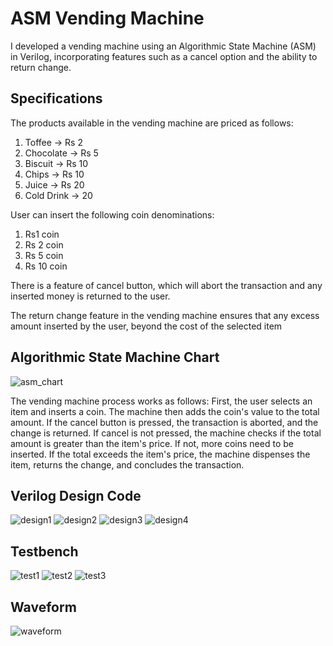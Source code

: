 # ASM Vending Machine
I developed a vending machine using an Algorithmic State Machine (ASM) in Verilog, incorporating features such as a cancel option and the ability to return change.

## Specifications

The products available in the vending machine are priced as follows:
1. Toffee -> Rs 2
2. Chocolate -> Rs 5
3. Biscuit -> Rs 10
4. Chips -> Rs 10
5. Juice -> Rs 20
6. Cold Drink -> 20

User can insert the following coin denominations:
1. Rs1 coin
2. Rs 2 coin
3. Rs 5 coin
4. Rs 10 coin

There is a feature of cancel button, which will abort the transaction and any inserted money is returned to the user.

The return change feature in the vending machine ensures that any excess amount inserted by the user, beyond the cost of the selected item

## Algorithmic State Machine Chart

![asm_chart](images/asm_chart.jpeg)

The vending machine process works as follows: 
First, the user selects an item and inserts a coin. 
The machine then adds the coin's value to the total amount. 
If the cancel button is pressed, the transaction is aborted, and the change is returned. 
If cancel is not pressed, the machine checks if the total amount is greater than the item's price.  If not, more coins need to be inserted. If the total exceeds the item's price, the machine dispenses the item, returns the change, and concludes the transaction.

## Verilog Design Code

![design1](ASM-Vending-Machine/images/design1.png)
![design2](images/design2.png)
![design3](images/design3.png)
![design4](images/design4.png)

## Testbench
![test1](images/test1.png)
![test2](images/test2.png)
![test3](images/test3.png)

## Waveform
![waveform](images/waveform.png)


